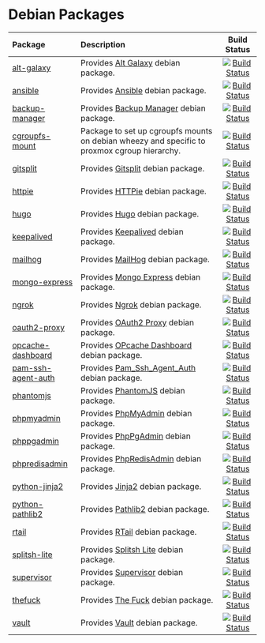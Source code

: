 # Debian Packages

| Package | Description | Build Status |
| :---    | :---        |    :---:     |
| [alt-galaxy](https://github.com/manala/debian-package-alt-galaxy) | Provides [Alt Galaxy](https://github.com/gantsign/alt-galaxy) debian package. | [![Build Status](https://travis-ci.org/manala/debian-package-alt-galaxy.svg?branch=master)](https://travis-ci.org/manala/debian-package-alt-galaxy) |
| [ansible](https://github.com/manala/debian-package-ansible) | Provides [Ansible](https://www.ansible.com/) debian package. | [![Build Status](https://travis-ci.org/manala/debian-package-ansible.svg?branch=master)](https://travis-ci.org/manala/debian-package-ansible) |
| [backup-manager](https://github.com/manala/debian-package-backup-manager) | Provides [Backup Manager](https://github.com/sukria/Backup-Manager) debian package. | [![Build Status](https://travis-ci.org/manala/debian-package-backup-manager.svg?branch=master)](https://travis-ci.org/manala/debian-package-backup-manager) |
| [cgroupfs-mount](https://github.com/manala/debian-package-cgroupfs-mount) | Package to set up cgroupfs mounts on debian wheezy and specific to proxmox cgroup hierarchy. | [![Build Status](https://travis-ci.org/manala/debian-package-cgroupfs-mount.svg?branch=master)](https://travis-ci.org/manala/debian-package-cgroupfs-mount) |
| [gitsplit](https://github.com/manala/debian-package-gitsplit) | Provides [Gitsplit](https://github.com/jderusse/docker-gitsplit) debian package. | [![Build Status](https://travis-ci.org/manala/debian-package-gitsplit.svg?branch=master)](https://travis-ci.org/manala/debian-package-gitsplit) |
| [httpie](https://github.com/manala/debian-package-httpie) | Provides [HTTPie](https://httpie.org/) debian package. | [![Build Status](https://travis-ci.org/manala/debian-package-httpie.svg?branch=master)](https://travis-ci.org/manala/debian-package-httpie) |
| [hugo](https://github.com/manala/debian-package-hugo) | Provides [Hugo](https://gohugo.io/) debian package. | [![Build Status](https://travis-ci.org/manala/debian-package-hugo.svg?branch=master)](https://travis-ci.org/manala/debian-package-hugo) |
| [keepalived](https://github.com/manala/debian-package-keepalived) | Provides [Keepalived](http://www.keepalived.org/) debian package. | [![Build Status](https://travis-ci.org/manala/debian-package-keepalived.svg?branch=master)](https://travis-ci.org/manala/debian-package-keepalived) |
| [mailhog](https://github.com/manala/debian-package-mailhog) | Provides [MailHog](https://github.com/mailhog/MailHog) debian package. | [![Build Status](https://travis-ci.org/manala/debian-package-mailhog.svg?branch=master)](https://travis-ci.org/manala/debian-package-mailhog) |
| [mongo-express](https://github.com/manala/debian-package-mongo-express) | Provides [Mongo Express](https://github.com/mongo-express/mongo-express) debian package. | [![Build Status](https://travis-ci.org/manala/debian-package-mongo-express.svg?branch=master)](https://travis-ci.org/manala/debian-package-mongo-express) |
| [ngrok](https://github.com/manala/debian-package-ngrok) | Provides [Ngrok](https://ngrok.com/) debian package. | [![Build Status](https://travis-ci.org/manala/debian-package-ngrok.svg?branch=master)](https://travis-ci.org/manala/debian-package-ngrok) |
| [oauth2-proxy](https://github.com/manala/debian-package-oauth2-proxy) | Provides [OAuth2 Proxy](https://github.com/bitly/oauth2_proxy) debian package. | [![Build Status](https://travis-ci.org/manala/debian-package-oauth2-proxy.svg?branch=master)](https://travis-ci.org/manala/debian-package-oauth2-proxy) |
| [opcache-dashboard](https://github.com/manala/debian-package-opcache-dashboard) | Provides [OPcache Dashboard](https://github.com/carlosbuenosvinos/opcache-dashboard) debian package. | [![Build Status](https://travis-ci.org/manala/debian-package-opcache-dashboard.svg?branch=master)](https://travis-ci.org/manala/debian-package-opcache-dashboard) |
| [pam-ssh-agent-auth](https://github.com/manala/debian-package-pam-ssh-agent-auth) | Provides [Pam_Ssh_Agent_Auth](http://pamsshagentauth.sourceforge.net/) debian package. | [![Build Status](https://travis-ci.org/manala/debian-package-pam-ssh-agent-auth.svg?branch=master)](https://travis-ci.org/manala/debian-package-pam-ssh-agent-auth) |
| [phantomjs](https://github.com/manala/debian-package-phantomjs) | Provides [PhantomJS](http://phantomjs.org/) debian package. | [![Build Status](https://travis-ci.org/manala/debian-package-phantomjs.svg?branch=master)](https://travis-ci.org/manala/debian-package-phantomjs) |
| [phpmyadmin](https://github.com/manala/debian-package-phpmyadmin) | Provides [PhpMyAdmin](https://www.phpmyadmin.net/) debian package. | [![Build Status](https://travis-ci.org/manala/debian-package-phpmyadmin.svg?branch=master)](https://travis-ci.org/manala/debian-package-phpmyadmin) |
| [phppgadmin](https://github.com/manala/debian-package-phppgadmin) | Provides [PhpPgAdmin](http://phppgadmin.sourceforge.net/doku.php) debian package. | [![Build Status](https://travis-ci.org/manala/debian-package-phppgadmin.svg?branch=master)](https://travis-ci.org/manala/debian-package-phppgadmin) |
| [phpredisadmin](https://github.com/manala/debian-package-phpredisadmin) | Provides [PhpRedisAdmin](https://github.com/erikdubbelboer/phpRedisAdmin) debian package. | [![Build Status](https://travis-ci.org/manala/debian-package-phpredisadmin.svg?branch=master)](https://travis-ci.org/manala/debian-package-phpredisadmin) |
| [python-jinja2](https://github.com/manala/debian-package-python-jinja2) | Provides [Jinja2](http://jinja.pocoo.org/) debian package. | [![Build Status](https://travis-ci.org/manala/debian-package-python-jinja2.svg?branch=master)](https://travis-ci.org/manala/debian-package-python-jinja2) |
| [python-pathlib2](https://github.com/manala/debian-package-python-pathlib2) | Provides [Pathlib2](https://pypi.python.org/pypi/pathlib2/) debian package. | [![Build Status](https://travis-ci.org/manala/debian-package-python-pathlib2.svg?branch=master)](https://travis-ci.org/manala/debian-package-python-pathlib2) |
| [rtail](https://github.com/manala/debian-package-rtail) | Provides [RTail](http://rtail.org/) debian package. | [![Build Status](https://travis-ci.org/manala/debian-package-rtail.svg?branch=master)](https://travis-ci.org/manala/debian-package-rtail) |
| [splitsh-lite](https://github.com/manala/debian-package-splitsh-lite) | Provides [Splitsh Lite](https://github.com/splitsh/lite) debian package. | [![Build Status](https://travis-ci.org/manala/debian-package-splitsh-lite.svg?branch=master)](https://travis-ci.org/manala/debian-package-splitsh-lite) |
| [supervisor](https://github.com/manala/debian-package-supervisor) | Provides [Supervisor](http://supervisord.org/) debian package. | [![Build Status](https://travis-ci.org/manala/debian-package-supervisor.svg?branch=master)](https://travis-ci.org/manala/debian-package-supervisor) |
| [thefuck](https://github.com/manala/debian-package-thefuck) | Provides [The Fuck](https://github.com/nvbn/thefuck) debian package. | [![Build Status](https://travis-ci.org/manala/debian-package-thefuck.svg?branch=master)](https://travis-ci.org/manala/debian-package-thefuck) |
| [vault](https://github.com/manala/debian-package-vault) | Provides [Vault](https://www.vaultproject.io/) debian package. | [![Build Status](https://travis-ci.org/manala/debian-package-vault.svg?branch=master)](https://travis-ci.org/manala/debian-package-vault) |
